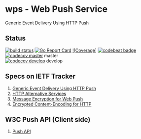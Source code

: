 # wps - Web Push Service

Generic Event Delivery Using HTTP Push

## Status 

[![build status](https://gitlab.com/fffd/wps/badges/master/build.svg)](https://gitlab.com/fffd/wps/commits/master)
[![Go Report Card](https://goreportcard.com/badge/gitlab.com/fffd/wps)](https://goreportcard.com/report/gitlab.com/fffd/wps)
[![Coverage]](http://example.gitlab.com/fffd/wps/badges/master/coverage.svg)
[![codebeat badge](https://codebeat.co/badges/431d8870-e36b-488e-b32d-15b8cefe0441)](https://codebeat.co/projects/gitlab-com-fffd-wps)    
[![codecov master](https://codecov.io/gl/fffd/wps/branch/master/graph/badge.svg)](https://codecov.io/gl/fffd/wps) master    
[![codecov develop](https://codecov.io/gl/fffd/wps/branch/master/graph/badge.svg)](https://codecov.io/gl/fffd/wps) develop    

## Specs on IETF Tracker

1. [Generic Event Delivery Using HTTP Push](https://datatracker.ietf.org/doc/draft-ietf-webpush-protocol/)
2. [HTTP Alternative Services](https://datatracker.ietf.org/doc/draft-ietf-httpbis-alt-svc/)
3. [Message Encryption for Web Push](https://datatracker.ietf.org/doc/draft-ietf-webpush-encryption/)
4. [Encrypted Content-Encoding for HTTP](https://datatracker.ietf.org/doc/draft-ietf-httpbis-encryption-encoding/)

## W3C Push API (Client side)

1. [Push API](https://w3c.github.io/push-api/)
